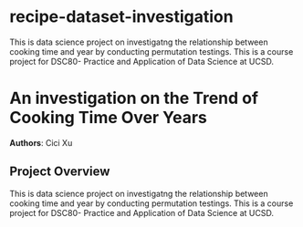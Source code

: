 # recipe-dataset-investigation
This is data science project on investigatng the relationship between cooking time and year by conducting permutation testings.  This is a course project for DSC80- Practice and Application of Data Science at UCSD. 

# An investigation on the Trend of Cooking Time Over Years
**Authors**: Cici Xu 

## Project Overview 
This is data science project on investigatng the relationship between cooking time and year by conducting permutation testings. This is a course project for DSC80- Practice and Application of Data Science at UCSD. 